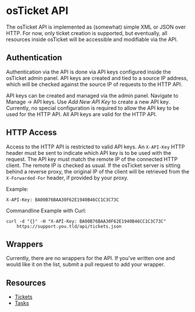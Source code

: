 osTicket API
============

The osTicket API is implemented as (somewhat) simple XML or JSON over HTTP.
For now, only ticket creation is supported, but eventually, all resources
inside osTicket will be accessible and modifiable via the API.

Authentication
--------------

Authentication via the API is done via API keys configured inside the
osTicket admin panel. API keys are created and tied to a source IP address,
which will be checked against the source IP of requests to the HTTP API.

API keys can be created and managed via the admin panel. Navigate to Manage
-> API keys. Use *Add New API Key* to create a new API key. Currently, no
special configuration is required to allow the API key to be used for the
HTTP API. All API keys are valid for the HTTP API.

HTTP Access
-----------
Access to the HTTP API is restricted to valid API keys. An `X-API-Key` HTTP
header must be sent to indicate which API key is to be used with the
request. The API key must match the remote IP of the connected HTTP client.
The remote IP is checked as usual. If the osTicket server is sitting behind
a reverse proxy, the original IP of the client will be retrieved from the
`X-Forwarded-For` header, if provided by your proxy.

Example:

    X-API-Key: BA00B76BAA30F62E1940B46CC1C3C73C

Commandline Example with Curl:

    curl -d "{}" -H "X-API-Key: BA00B76BAA30F62E1940B46CC1C3C73C"
        https://support.you.tld/api/tickets.json

Wrappers
--------

Currently, there are no wrappers for the API. If you've written one and
would like it on the list, submit a pull request to add your wrapper.

Resources
---------

- [Tickets](api/tickets.md)
- [Tasks](api/tasks.md)
